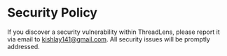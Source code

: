 # Security Policy

If you discover a security vulnerability within ThreadLens, please report it via email to kishlay141@gmail.com. All security issues will be promptly addressed.
